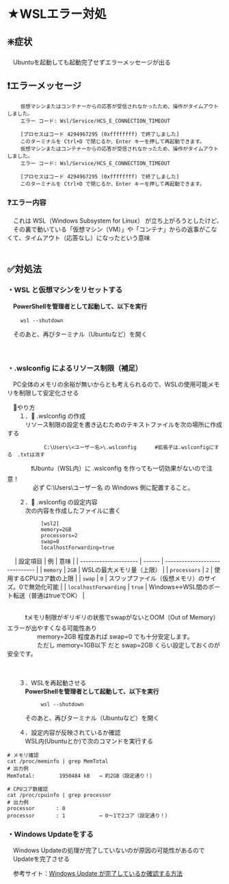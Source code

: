 # ★WSLエラー対処
## ❇️症状
　Ubuntuを起動しても起動完了せずエラーメッセージが出る<br>

## ❗エラーメッセージ

```
 　　仮想マシンまたはコンテナーからの応答が受信されなかったため、操作がタイムアウトしました。
 　　エラー コード: Wsl/Service/HCS_E_CONNECTION_TIMEOUT

 　　[プロセスはコード 4294967295 (0xffffffff) で終了しました]
 　　このターミナルを Ctrl+D で閉じるか、Enter キーを押して再起動できます。
 　　仮想マシンまたはコンテナーからの応答が受信されなかったため、操作がタイムアウトしました。
 　　エラー コード: Wsl/Service/HCS_E_CONNECTION_TIMEOUT

 　　[プロセスはコード 4294967295 (0xffffffff) で終了しました]
 　　このターミナルを Ctrl+D で閉じるか、Enter キーを押して再起動できます。
  ```

### ❓エラー内容
　これは WSL（Windows Subsystem for Linux） が立ち上がろうとしたけど、<br>
　その裏で動いている「仮想マシン（VM）」や「コンテナ」からの返事がこなくて、タイムアウト（応答なし）になったという意味<br>
<br>
## ✅対処法
### ・WSL と仮想マシンをリセットする
　**PowerShellを管理者として起動して、以下を実行**<br>
```
 　　wsl --shutdown
```

　そのあと、再びターミナル（Ubuntuなど）を開く<br>
<br>
<br>
### ・.wslconfig によるリソース制限（補足）
　PC全体のメモリの余裕が無いからとも考えられるので、WSLの使用可能メモリを制限して安定化させる

 　💠やり方<br>
  　　１．📁 .wslconfig の作成<br>
    　　　リソース制限の設定を書き込むためのテキストファイルを次の場所に作成する<br>
```
            C:\Users\<ユーザー名>\.wslconfig      #拡張子は.wslconfigにする　.txtは消す
```

  　　　　❗Ubuntu（WSL内）に .wslconfig を作っても一切効果がないので注意！<br>
  　　　　  必ず C:\Users\ユーザー名 の Windows 側に配置すること。<br>


  　　２．📁 .wslconfig の設定内容<br>
    　　　次の内容を作成したファイルに書く<br>
       
```
           [wsl2]
           memory=2GB
           processors=2
           swap=0
           localhostForwarding=true
```
　
     | 設定項目                  | 例      | 意味                             |
| --------------------- | ------ | ------------------------------ |
| `memory`              | `2GB`  | WSLの最大メモリ量（上限）                 |
| `processors`          | `2`    | 使用するCPUコア数の上限                  |
| `swap`                | `0`    | スワップファイル（仮想メモリ）のサイズ。0で無効化可能    |
| `localhostForwarding` | `true` | Windows↔WSL間のポート転送（普通はtrueでOK） |

<br>
    　　　❗メモリ制限がギリギリの状態でswapがないとOOM（Out of Memory）エラーが出やすくなる可能性あり<br>
    　　　　　memory=2GB 程度あれば swap=0 でも十分安定します。<br>
    　　　　　ただし memory=1GB以下 だと swap=2GB くらい設定しておくのが安全です。<br>
<br>
<br>

  　　３．WSLを再起動させる<br>
    　　　**PowerShellを管理者として起動して、以下を実行**<br>
```
           wsl --shutdown
```

   　　　そのあと、再びターミナル（Ubuntuなど）を開く<br> 


  　　４．設定内容が反映されているか確認<br>
   　　　WSL内(Ubuntuとか)で次のコマンドを実行する<br>
  ```
# メモリ確認
cat /proc/meminfo | grep MemTotal
# 出力例
MemTotal:        1950484 kB   → 約2GB（設定通り！）

# CPUコア数確認
cat /proc/cpuinfo | grep processor
# 出力例
processor       : 0
processor       : 1           → 0〜1で2コア（設定通り！）

```

### ・Windows Updateをする
　Windows Updateの処理が完了していないのが原因の可能性があるので<br>
　Updateを完了させる<br>
 
　参考サイト：[Windows Update が完了しているか確認する方法](https://f-security.jp/v6/support/faq/200101.html)
　
